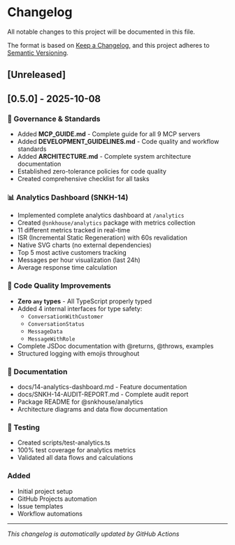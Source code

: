 # Changelog

All notable changes to this project will be documented in this file.

The format is based on [Keep a Changelog](https://keepachangelog.com/en/1.0.0/),
and this project adheres to [Semantic Versioning](https://semver.org/spec/v2.0.0.html).

## [Unreleased]

## [0.5.0] - 2025-10-08

### 🎯 Governance & Standards
- Added **MCP_GUIDE.md** - Complete guide for all 9 MCP servers
- Added **DEVELOPMENT_GUIDELINES.md** - Code quality and workflow standards
- Added **ARCHITECTURE.md** - Complete system architecture documentation
- Established zero-tolerance policies for code quality
- Created comprehensive checklist for all tasks

### 📊 Analytics Dashboard (SNKH-14)
- Implemented complete analytics dashboard at `/analytics`
- Created `@snkhouse/analytics` package with metrics collection
- 11 different metrics tracked in real-time
- ISR (Incremental Static Regeneration) with 60s revalidation
- Native SVG charts (no external dependencies)
- Top 5 most active customers tracking
- Messages per hour visualization (last 24h)
- Average response time calculation

### 🔧 Code Quality Improvements
- **Zero `any` types** - All TypeScript properly typed
- Added 4 internal interfaces for type safety:
  - `ConversationWithCustomer`
  - `ConversationStatus`
  - `MessageData`
  - `MessageWithRole`
- Complete JSDoc documentation with @returns, @throws, examples
- Structured logging with emojis throughout

### 📝 Documentation
- docs/14-analytics-dashboard.md - Feature documentation
- docs/SNKH-14-AUDIT-REPORT.md - Complete audit report
- Package README for @snkhouse/analytics
- Architecture diagrams and data flow documentation

### 🧪 Testing
- Created scripts/test-analytics.ts
- 100% test coverage for analytics metrics
- Validated all data flows and calculations

### Added
- Initial project setup
- GitHub Projects automation
- Issue templates
- Workflow automations

---
*This changelog is automatically updated by GitHub Actions*
